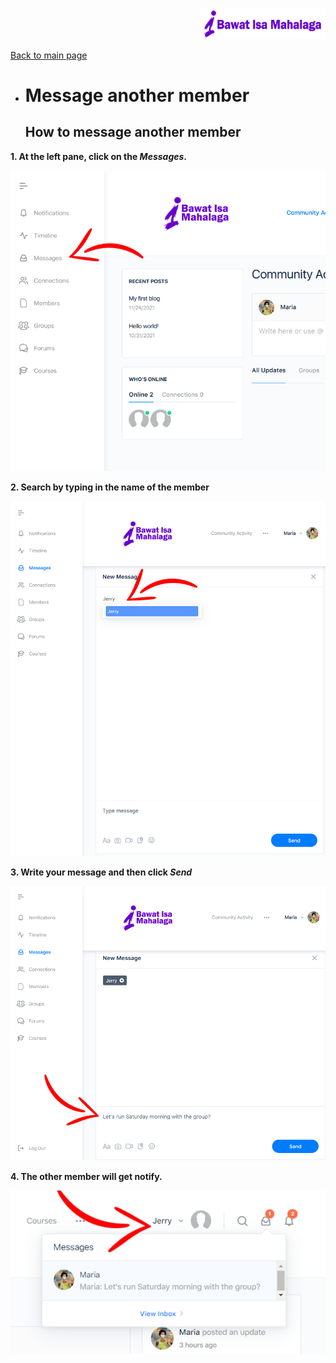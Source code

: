 <p align="right">
	<img src="https://github.com/samremonte/b1m/blob/main/img/horizontal-logo-sm.png?raw=true" width="200">
</p>

[Back to main page](https://github.com/samremonte/b1m/blob/main/documentation.md)

- # Message another member

  <h2>How to message another member</h2>

**1. At the left pane, click on the _Messages_.** 

![Image11.1](/img/11.1.PNG)

**2. Search by typing in the name of the member**

![Image11.2](/img/11.2.PNG)

**3. Write your message and then click _Send_**

![Image11.3](/img/11.3.PNG)

**4. The other member will get notify.**

![Image11.4](/img/11.4.PNG)

